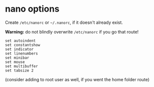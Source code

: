 # nano options

Create `/etc/nanorc` or `~/.nanorc`, if it doesn't already exist.

**Warning:** do not blindly overwrite `/etc/nanorc` if you go that route!

```shell
set autoindent
set constantshow
set indicator
set linenumbers
set minibar
set mouse
set multibuffer
set tabsize 2
```
(consider adding to root user as well, if you went the home folder route)
